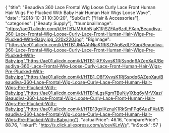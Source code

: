 {
	"title": "Beaudiva 360 Lace Frontal Wig Loose Curly Lace Front Human Hair Wigs Pre Plucked With Baby Hair Human Hair Wigs Loose Wave",
	"date": "2018-10-31 10:30:20",
	"SubCat": ["Hair & Accessories"],
	"categories": ["Beauty Supply"],
	"thumbnailImage": "https://ae01.alicdn.com/kf/HTB1JMAAhNjaK1RjSZFAq6zdLFXap/Beaudiva-360-Lace-Frontal-Wig-Loose-Curly-Lace-Front-Human-Hair-Wigs-Pre-Plucked-With-Baby.jpg_220x220.jpg",
	"BigImage": ["https://ae01.alicdn.com/kf/HTB1JMAAhNjaK1RjSZFAq6zdLFXap/Beaudiva-360-Lace-Frontal-Wig-Loose-Curly-Lace-Front-Human-Hair-Wigs-Pre-Plucked-With-Baby.jpg","https://ae01.alicdn.com/kf/HTB1ijXFXvvsK1RjSspdq6AZepXaX/Beaudiva-360-Lace-Frontal-Wig-Loose-Curly-Lace-Front-Human-Hair-Wigs-Pre-Plucked-With-Baby.jpg","https://ae01.alicdn.com/kf/HTB1_O8FXvvsK1RjSspdq6AZepXau/Beaudiva-360-Lace-Frontal-Wig-Loose-Curly-Lace-Front-Human-Hair-Wigs-Pre-Plucked-With-Baby.jpg","https://ae01.alicdn.com/kf/HTB1nLgsKgmTBuNjy1Xbq6yMrVXaz/Beaudiva-360-Lace-Frontal-Wig-Loose-Curly-Lace-Front-Human-Hair-Wigs-Pre-Plucked-With-Baby.jpg","https://ae01.alicdn.com/kf/HTB13gxIXznuK1RkSmFPq6AuzFXaf/Beaudiva-360-Lace-Frontal-Wig-Loose-Curly-Lace-Front-Human-Hair-Wigs-Pre-Plucked-With-Baby.jpg"],
	"actualPrice": 46.16,
	"comparePrice": 88.76,
	"linkurl": "http://s.click.aliexpress.com/e/cevKLnWs",
	"inStock": 57
}
